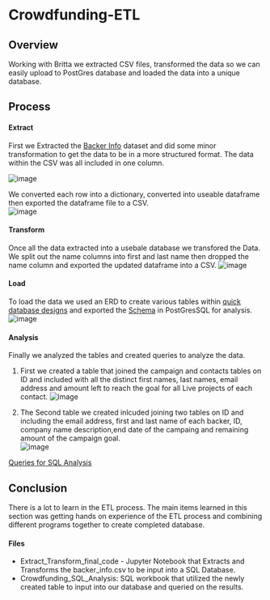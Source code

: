 # Crowdfunding-ETL

## Overview
Working with Britta we extracted CSV files, transformed the data so we can easily upload to PostGres database and loaded the data into a unique database.  

## Process
#### Extract
First we Extracted the [Backer Info](https://github.com/whartzler/Crowdfunding-ETL/blob/main/Resources/backer_info.csv) dataset and did some minor transformation to get the data to be in a more structured format.  The data within the CSV was all included in one column.  

![image](https://user-images.githubusercontent.com/109490755/231193143-e8d540d4-2e0b-456e-a0fa-b72bc05086d2.png)

We converted each row into a dictionary, converted into useable dataframe then exported the dataframe file to a CSV.  
![image](https://user-images.githubusercontent.com/109490755/229884663-6ed4c2fc-0120-4074-9c45-33d747e47ade.png)

#### Transform
Once all the data extracted into a usebale database we transfored the Data.  We split out the name columns into first and last name then dropped the name column and exported the updated dataframe into a CSV.
![image](https://user-images.githubusercontent.com/109490755/229894373-60073a18-4fe2-4a04-811a-e52c20034615.png)

#### Load
To load the data we used an ERD to create various tables within [quick database designs](https://www.quickdatabasediagrams.com/) and exported the [Schema](https://github.com/whartzler/Crowdfunding-ETL/blob/main/crowdfunding_db_schema.sql) in PostGresSQL for analysis. 
![image](https://user-images.githubusercontent.com/109490755/229894884-5cc0e421-69e2-4057-8573-ef211d1f843b.png)


#### Analysis   
Finally we analyzed the tables and created queries to analyze the data.  
1. First we created a table that joined the campaign and contacts tables on ID and included with all the distinct first names, last names, email address and amount left to reach the goal for all Live projects of each contact. 
![image](https://user-images.githubusercontent.com/109490755/231193829-c143631f-3806-40f4-b799-94de5dec131b.png)

3. The Second table we created inlcuded joining two tables on ID and including the email address, first and last name of each backer, ID, company name description,end date of the campaing and remaining amount of the campaign goal.  
![image](https://user-images.githubusercontent.com/109490755/231193964-80eaae6f-5c5d-4d6e-8b06-33e4d7e3577a.png)


[Queries for SQL Analysis](https://github.com/whartzler/Crowdfunding-ETL/blob/main/crowdfunding_SQL_Analysis.sql) 

## Conclusion
There is a lot to learn in the ETL process.  The main items learned in this section was getting hands on experience of the ETL process and combining different programs together to create completed database.  


#### Files
 - Extract_Transform_final_code - Jupyter Notebook that Extracts and Transforms the backer_info.csv to be input into a SQL Database.
 - Crowdfunding_SQL_Analysis:  SQL workbook that utilized the newly created table to input into our database and queried on the results.
